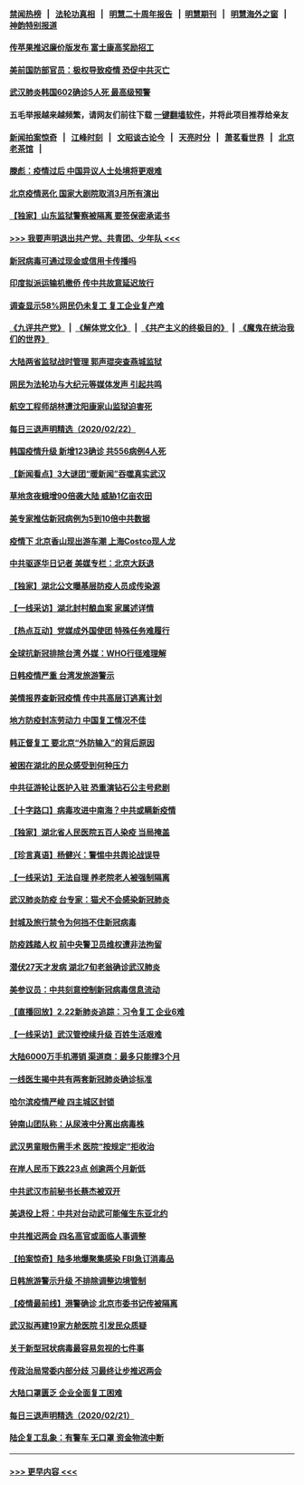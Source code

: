 #### [禁闻热榜](热点新闻.md?=0)  &nbsp;&nbsp;|&nbsp;&nbsp; [法轮功真相](https://github.com/gfw-breaker/truth/blob/master/README.md?=0) &nbsp;&nbsp;|&nbsp;&nbsp; [明慧二十周年报告](https://github.com/gfw-breaker/mh-reports/blob/master/README.md?=0) &nbsp;&nbsp;|&nbsp;&nbsp;[明慧期刊](https://github.com/gfw-breaker/mh-qikan) &nbsp;&nbsp;|&nbsp;&nbsp; [明慧海外之窗](https://github.com/gfw-breaker/mh-news/blob/master/README.md?=0) &nbsp;&nbsp;|&nbsp;&nbsp; [神韵特别报道](https://github.com/gfw-breaker/mh-news/blob/master/shenyun.md?=0)
#### [传苹果推迟廉价版发布 富士康高奖励招工](../pages/nsc413/n11889343.md?t=02232331) 
#### [美前国防部官员：极权导致疫情 恐促中共灭亡](../pages/nsc413/n11889092.md?t=02232331) 
#### [武汉肺炎韩国602确诊5人死 最高级预警](../pages/nsc413/n11889715.md?t=02232331) 
#### 五毛举报越来越频繁，请网友们前往下载 [一键翻墙软件](https://github.com/gfw-breaker/ssr-accounts)，并将此项目推荐给亲友
#### [新闻拍案惊奇](https://github.com/gfw-breaker/banned-news/blob/master/pages/link4.md) &nbsp;&nbsp;|&nbsp;&nbsp; [江峰时刻](https://github.com/gfw-breaker/banned-news/blob/master/pages/link4.md) &nbsp;&nbsp;|&nbsp;&nbsp; [文昭谈古论今](https://github.com/gfw-breaker/banned-news/blob/master/pages/link4.md) &nbsp;&nbsp;|&nbsp;&nbsp; [天亮时分](https://github.com/gfw-breaker/banned-news/blob/master/pages/link4.md) &nbsp;&nbsp;|&nbsp;&nbsp; [萧茗看世界](https://github.com/gfw-breaker/banned-news/blob/master/pages/link4.md) &nbsp;&nbsp;|&nbsp;&nbsp; [北京老茶馆](https://github.com/gfw-breaker/banned-news/blob/master/pages/link4.md) &nbsp;&nbsp;|&nbsp;&nbsp; 
#### [滕彪：疫情过后 中国异议人士处境将更艰难](../pages/nsc413/n11889656.md?t=02232331) 
#### [北京疫情恶化 国家大剧院取消3月所有演出](../pages/nsc413/n11889299.md?t=02232331) 
#### [【独家】山东监狱警察被隔离 要签保密承诺书](../pages/nsc413/n11889454.md?t=02232331) 
#### [>>> 我要声明退出共产党、共青团、少年队 <<<](https://github.com/begood0513/goodnews/blob/master/quit/letter.md) 
#### [新冠病毒可通过现金或信用卡传播吗](../pages/nsc413/n11886629.md?t=02232331) 
#### [印度拟派运输机撤侨 传中共故意延迟放行](../pages/nsc413/n11889362.md?t=02232331) 
#### [调查显示58%网民仍未复工 复工企业复产难](../pages/nsc413/n11888866.md?t=02232331) 
#### [《九评共产党》](https://github.com/begood0513/9ping.md/blob/master/README.md) &nbsp;|&nbsp; [《解体党文化》](../../../../jtdwh.md/blob/master/README.md)  &nbsp;|&nbsp; [《共产主义的终极目的》](../../../../gczydzjmd.md/blob/master/README.md) &nbsp;|&nbsp; [《魔鬼在统治我们的世界》](../../../../mgztzwmdsj.md/blob/master/README.md) 
#### [大陆两省监狱战时管理 郭声琨突查燕城监狱](../pages/nsc413/n11889113.md?t=02232331) 
#### [网民为法轮功与大纪元等媒体发声 引起共鸣](../pages/nsc413/n11889143.md?t=02232331) 
#### [航空工程师胡林遭沈阳康家山监狱迫害死](../pages/nsc413/n11888407.md?t=02232331) 
#### [每日三退声明精选（2020/02/22）](../pages/nsc413/n11889489.md?t=02232331) 
#### [韩国疫情升级 新增123确诊 共556病例4人死](../pages/nsc413/n11888882.md?t=02232331) 
#### [【新闻看点】3大谜团“暖新闻”吞噬真实武汉](../pages/nsc413/n11888400.md?t=02232331) 
#### [草地贪夜蛾增90倍袭大陆 威胁1亿亩农田](../pages/nsc413/n11888493.md?t=02232331) 
#### [美专家推估新冠病例为5到10倍中共数据](../pages/nsc413/n11884404.md?t=02232331) 
#### [疫情下 北京香山现出游车潮 上海Costco现人龙](../pages/nsc413/n11888399.md?t=02232331) 
#### [中共驱逐华日记者 美媒专栏：北京大跃退](../pages/nsc413/n11888453.md?t=02232331) 
#### [【独家】湖北公文曝基层防疫人员成传染源](../pages/nsc413/n11887125.md?t=02232331) 
#### [【一线采访】湖北封村酿血案 家属述详情](../pages/nsc413/n11888368.md?t=02232331) 
#### [【热点互动】党媒成外国使团 特殊任务难履行](../pages/nsc413/n11888306.md?t=02232331) 
#### [全球抗新冠排除台湾 外媒：WHO行径难理解](../pages/nsc413/n11888248.md?t=02232331) 
#### [日韩疫情严重 台湾发旅游警示](../pages/nsc413/n11888371.md?t=02232331) 
#### [美情报界查新冠疫情 传中共高层订逃离计划](../pages/nsc413/n11888161.md?t=02232331) 
#### [地方防疫封冻劳动力 中国复工情况不佳](../pages/nsc413/n11888213.md?t=02232331) 
#### [韩正督复工 要北京“外防输入”的背后原因](../pages/nsc413/n11888026.md?t=02232331) 
#### [被困在湖北的民众感受到何种压力](../pages/nsc413/n11888263.md?t=02232331) 
#### [中共征游轮让医护入驻 恐重演钻石公主号悲剧](../pages/nsc413/n11888077.md?t=02232331) 
#### [【十字路口】病毒攻进中南海？中共或瞒新疫情](../pages/nsc413/n11887894.md?t=02232331) 
#### [【独家】湖北省人民医院五百人染疫 当局掩盖](../pages/nsc413/n11888080.md?t=02232331) 
#### [【珍言真语】杨健兴：警惕中共舆论战误导](../pages/nsc413/n11888131.md?t=02232331) 
#### [【一线采访】无法自理 养老院老人被强制隔离](../pages/nsc413/n11887954.md?t=02232331) 
#### [武汉肺炎防疫 台专家：猫犬不会感染新冠肺炎](../pages/nsc413/n11888041.md?t=02232331) 
#### [封城及旅行禁令为何挡不住新冠病毒](../pages/nsc413/n11888067.md?t=02232331) 
#### [防疫践踏人权 前中央警卫员维权遭非法拘留](../pages/nsc413/n11887653.md?t=02232331) 
#### [潜伏27天才发病 湖北7旬老翁确诊武汉肺炎](../pages/nsc413/n11887996.md?t=02232331) 
#### [美参议员：中共刻意控制新冠病毒信息流动](../pages/nsc413/n11887949.md?t=02232331) 
#### [【直播回放】2.22新肺炎追踪：习令复工 企业6难](../pages/nsc413/n11887888.md?t=02232331) 
#### [【一线采访】武汉管控续升级 百姓生活艰难](../pages/nsc413/n11886970.md?t=02232331) 
#### [大陆6000万手机滞销 渠道商：最多只能撑3个月](../pages/nsc413/n11887539.md?t=02232331) 
#### [一线医生揭中共有两套新冠肺炎确诊标准](../pages/nsc413/n11887560.md?t=02232331) 
#### [哈尔滨疫情严峻 四主城区封锁](../pages/nsc413/n11887651.md?t=02232331) 
#### [钟南山团队称：从尿液中分离出病毒株](../pages/nsc413/n11887606.md?t=02232331) 
#### [武汉男童眼伤需手术 医院“按规定”拒收治](../pages/nsc413/n11887444.md?t=02232331) 
#### [在岸人民币下跌223点 创逾两个月新低](../pages/nsc413/n11887245.md?t=02232331) 
#### [中共武汉市前秘书长蔡杰被双开](../pages/nsc413/n11887385.md?t=02232331) 
#### [美退役上将：中共对台动武可能催生东亚北约](../pages/nsc413/n11887392.md?t=02232331) 
#### [中共推迟两会 四名高官或面临人事调整](../pages/nsc413/n11887347.md?t=02232331) 
#### [【拍案惊奇】陆多地爆聚集感染 FBI急订消毒品](../pages/nsc413/n11887149.md?t=02232331) 
#### [日韩旅游警示升级 不排除调整边境管制](../pages/nsc413/n11887156.md?t=02232331) 
#### [【疫情最前线】港警确诊 北京市委书记传被隔离](../pages/nsc413/n11886872.md?t=02232331) 
#### [武汉拟再建19家方舱医院 引发民众质疑](../pages/nsc413/n11887106.md?t=02232331) 
#### [关于新型冠状病毒最容易忽视的七件事](../pages/nsc413/n11886753.md?t=02232331) 
#### [传政治局常委内部分歧 习最终让步推迟两会](../pages/nsc413/n11887071.md?t=02232331) 
#### [大陆口罩匮乏 企业全面复工困难](../pages/nsc413/n11885241.md?t=02232331) 
#### [每日三退声明精选（2020/02/21）](../pages/nsc413/n11887119.md?t=02232331) 
#### [陆企复工乱象：有警车 无口罩 资金物流中断](../pages/nsc413/n11886914.md?t=02232331) 

----
#### [ >>> 更早内容 <<< ](../indexes/nsc413-earlier.md)
